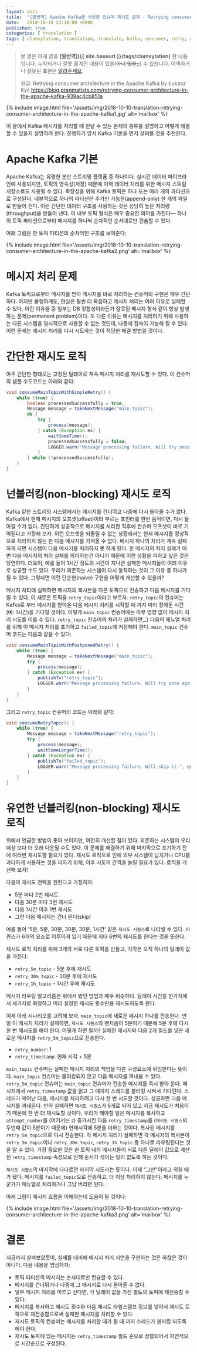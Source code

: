 ```yaml
---
layout: post
title:  "[발번역] Apache Kafka를 사용한 컨슈머 재시도 설계 - Retrying consumer architecture in the Apache Kafka"
date:   2018-10-10 23:18:00 +0900
published: true
categories: [ translation ]
tags: [ clumsylation, translation, translate, kafka, consumer, retry, architecture, consume, queue, message processing, message queue ]
---
```


> 본 글은 아래 글을 **[발번역]({{ site.baseurl }}/tags/clumsylation)** 한 내용입니다. 누락되거나 잘못 옮겨진 내용이 있을(~~아니 많을;;~~) 수 있습니다. 어색하거나 잘못된 표현은 <a href="{{ site.baseurl }}/about">알려주세요</a>.
>
> 원글: Retrying consumer architecture in the Apache Kafka by Łukasz Kyć
> <https://blog.pragmatists.com/retrying-consumer-architecture-in-the-apache-kafka-939ac4cb851a>

{% include image.html file='/assets/img/2018-10-10-translation-retrying-consumer-architecture-in-the-apache-kafka1.jpg' alt='mailbox' %}

이 글에서 Kafka 메시지를 처리할 때 만날 수 있는 문제의 종류를 설명하고 어떻게 해결할 수 있을지 설명하려 한다. 진행하기 앞서 Kafka 기본을 먼저 살펴볼 것을 추천한다.


# Apache Kafka 기본

Apache Kafka는 유명한 분산 스트리밍 플랫폼 중 하나이다. 실시간 데이터 파이프라인에 사용되지만, 토픽의 영속성(저장) 때문에 이력 데이터 처리를 위한 메시지 스트림 저장소로도 사용될 수 있다. 확장성을 위해 Kafka 토픽은 하나 또는 여러 개의 파티션으로 구성된다. 내부적으로 하나의 파티션은 추가만 가능한(append-only) 한 개의 파일로 만들어 진다. 이런 간단한 데이터 구조를 사용하는 것은 상당히 높은 처리량(throughput)을 만들어 낸다. 이 내부 토픽 형식은 매우 중요한 의미를 가진다— 하나의 토픽 파티션으로부터 메시지를 하나씩 순차적인 순서대로만 컨슘할 수 있다.

아래 그림은 한 토픽 파티션의 순차적인 구조를 보여준다:

{% include image.html file='/assets/img/2018-10-10-translation-retrying-consumer-architecture-in-the-apache-kafka2.png' alt='mailbox' %}


# 메시지 처리 문제

Kafka 토픽으로부터 메시지를 받아 메시지를 바로 처리하는 컨슈머의 구현은 매우 간단하다. 하지만 불행하게도, 현실은 훨씬 더 복잡하고 메시지 처리는 여러 이유로 실패할 수 있다. 이런 이유들 중 일부는 DB 정합성이라든가 잘못된 메시지 형식 같이 항상 발생하는 문제(permanent problem)이다. 또 다른 이유는 메시지를 처리하기 위해 사용하는 다른 시스템을 일시적으로 사용할 수 없는 것인데, 나중에 접속이 가능해 질 수 있다. 이런 문제는 메시지 처리를 다시 시도하는 것이 적당한 해결 방법일 것이다.


# 간단한 재시도 로직

아주 간단한 형태로는 고정된 딜레이로 계속 메시지 처리를 재시도할 수 있다. 이 컨슈머의 샘플 수도코드는 아래와 같다:

```java
void consumeMainTopicWithSimpleRetry() {
    while (true) {
        boolean processedSuccessfully = true;
        Message message = takeNextMessage("main_topic");
        do {
            try {
                process(message);
            } catch (Exception ex) {
                waitSomeTime();
                processedSuccessfully = false;
                LOGGER.warn("Message processing failure. Will try once again.", ex);
            }
        } while (!processedSuccessfully);
    }
}
```


# 넌블러킹(non-blocking) 재시도 로직

Kafka 같은 스트리밍 시스템에서는 메시지를 건너뛰고 나중에 다시 돌아올 수가 없다. Kafka에서 현재 메시지의 오프셋(offset)이라 부르는 포인터를 한번 움직이면, 다시 돌아갈 수가 없다. 간단하게 성공적으로 메시지를 처리한 직후에 컨슈머 오프셋이 바로 기억된다고 가정해 보자. 이런 오프셋을 되돌릴 수 없는 상황에서는 현재 메시지를 정상적으로 처리하지 않는 한 다음 메시지를 가져올 수 없다. 메시지 하나의 처리가 계속 실패하게 되면 시스템이 다음 메시지를 처리하지 못 하게 된다. 한 메시지의 처리 실패가 매번 다음 메시지의 처리 실패를 의미하는건 아니기 때문에 이런 상황을 피하고 싶은 것은 당연하다. 더욱이, 예를 들어 1시간 정도의 시간이 지나면 실패한 메시지들이 여러 이유로 성공할 수도 있다. 우리가 의존하는 시스템이 다시 동작하는 것이 그 이유 중 하나가 될 수 있다. 그렇다면 이런 단순한(naive) 구현을 어떻게 개선할 수 있을까?

메시지 처리에 실패하면 메시지의 복사본을 다른 토픽으로 전송하고 다음 메시지를 기다릴 수 있다. 이 새로운 토픽을 `retry_topic`이라고 부르자. `retry_topic`의 컨슈머는 Kafka로 부터 메시지를 받아온 다음 메시지 처리를 시작할 때 까지 미리 정해둔 시간(예: 1시간)을 기다릴 것이다. 이렇게 `main_topic` 컨슈머에는 아무 영향 없이 메시지 처리 시도를 미룰 수 있다. `retry_topic` 컨슈머의 처리가 실패하면,그 다음의 매뉴얼 처리를 위해 이 메시지 처리를 포기하고 `failed_topic`에 저장해야 한다. `main_topic` 컨슈머 코드는 다음과 같을 수 있다:

```java
void consumeMainTopicWithPostponedRetry() {
    while (true) {
        Message message = takeNextMessage("main_topic");
        try {
            process(message);
        } catch (Exception ex) {
            publishTo("retry_topic");
            LOGGER.warn("Message processing failure. Will try once again in the future.", ex);
        }
    }
}
```

그리고 `retry_topic` 컨슈머의 코드는 아래와 같다:

```java
void consumeRetryTopic() {
    while (true) {
        Message message = takeNextMessage("retry_topic");
        try {
            process(message);
            waitSomeLongerTime();
        } catch (Exception ex) {
            publishTo("failed_topic");
            LOGGER.warn("Message processing failure. Will skip it.", ex);
        }
    }
}
```


# 유연한 넌블러킹(non-blocking) 재시도 로직

위에서 언급한 방법이 좋아 보이지만, 여전히 개선할 점이 있다. 의존하는 시스템이 우리 예상 보다 더 오래 다운될 수도 있다. 이 문제를 해결하기 위해 마지막으로 포기하기 전에 여러번 재시도할 필요가 있다. 재시도 로직으로 인해 외부 시스템이 넘치거나 CPU를 과다하게 사용하는 것을 피하기 위해, 이후 시도의 간격을 늘릴 필요가 있다. 로직을 개선해 보자!

다음의 재시도 전략을 원한다고 가정하자:

- 5분 마다 2번 재시도
- 다음 30분 마다 3번 재시도
- 다음 1시간 이후 1번 재시도
- 그런 다음 메시지는 건너 뛴다(skip)

예를 들어 '5분, 5분, 30분, 30분, 30분, 1시간' 같은 `재시도 시퀀스`로 나타낼 수 있다. 시퀀스가 6개의 요소로 이루어져 있기 때문에 최대 6번의 재시도를 한다는 것을 뜻한다.

재시도 로직 처리를 위해 3개의 서로 다른 토픽을 만들고, 각각은 오직 하나의 딜레이 값을 가진다:

- `retry_5m_topic` - 5분 후에 재시도
- `retry_30m_topic` - 30분 후에 재시도
- `retry_1h_topic` - 1시간 후에 재시도

메시지 라우팅 알고리즘은 위에서 봤던 방법과 매우 비슷하다. 딜레이 시간을 한가지에서 세가지로 확장하고 미리 설정한 재시도 횟수만큼 재시도하도록 한다.

이제 아래 시나리오를 고려해 보자. `main_topic`에 새로운 메시지 하나를 전송한다. 만일 이 메시지 처리가 실패하면, `재시도 시퀀스`의 맨처음이 5분이기 때문에 5분 후에 다시 한 번 재시도를 해야 한다. 어떻게 하면 될까? 실패한 메시지와 다음 2개 필드를 넣은 새로운 메시지를 `retry_5m_topic`으로 전송한다.

- `retry_number`: 1
- `retry_timestamp`: 현재 시각 + 5분

`main_topic` 컨슈머는 실패한 메시지 처리의 책임을 다른 구성요소에 위임한다는 뜻이다. `main_topic` 컨슈머는 블러킹되지 않고 다음 메시지를 꺼내올 수 있다. `retry_5m_topic` 컨슈머는 `main_topic` 컨슈머가 전송한 메시지를 즉시 받아 온다. 메시지에서 `retry_timestamp` 값을 읽고 그 때까지 스레드를 블러킹 시켜서 기다린다. 스레드가 깨어난 다음, 메시지를 처리하려고 다시 한 번 시도할 것이다. 성공하면 다음 메시지를 꺼내온다. 만약 실패하면 `재시도 시퀀스`가 6개로 되어 있고 지금 재시도가 처음이기 때문에 한 번 더 재시도할 것이다. 우리가 해야할 일은 메시지를 복사하고 `attempt_number`를 (여기서는 `2`) 증가시킨 다음 `retry_timestamp`를 (`재시도 시퀀스`의 두번째 값이 5분이기 때문에) 현재시각에 5분을 더하는 것이다. 복사된 메시지를 `retry_5m_topic`으로 다시 전송한다. 각 메시지 처리가 실패하면 각 메시지의 복사본이 `retry_5m_topic`이나 `retry_30m_topic`, `retry_1h_topic` 중 하나로 라우팅된다는 것을 알 수 있다. 가장 중요한 것은 한 토픽 내의 메시지들이 서로 다른 딜레이 값으로 계산된 `retry_timestamp` 속성으로 인해 순서가 섞이는 일이 없도록 하는 것이다.

`재시도 시퀀스`의 마지막에 다다르면 마지막 시도라는 뜻이다. 이제 “그만"이라고 외칠 때가 됐다. 메시지를 `failed_topic`으로 전송하고, 더 이상 처리하지 않는다. 메시지를 누군가가 매뉴얼로 처리하거나 그냥 버리면 된다.

아래 그림이 메시지 흐름을 이해하는데 도움이 될 것이다:

{% include image.html file='/assets/img/2018-10-10-translation-retrying-consumer-architecture-in-the-apache-kafka3.png' alt='mailbox' %}


# 결론

지금까지 살펴보았듯이, 실패를 대비해 메시지 처리 지연을 구현하는 것은 하찮은 것이 아니다. 다음 내용을 명심하자:

- 토픽 파티션의 메시지는 순서대로만 컨슘할 수 있다.
- 메시지를 건너뛰거나 나중에 그 메시지로 다시 돌아올 수 없다.
- 일부 메시지 처리를 미루고 싶다면, 각 딜레이 값을 가진 별도의 토픽에 재전송할 수 있다.
- 메시지를 복사하고 재시도 횟수와 다음 재시도 타임스탬프 정보를 넣어서 재시도 토픽으로 재전송함으로써 실패한 메시지를 처리할 수 있다.
- 재시도 토픽의 컨슈머는 메시지를 처리할 때가 될 때 까지 스레드가 블러킹 되도록 해야 한다.
- 재시도 토픽에 있는 메시지는 `retry_timestamp` 필드 순으로 정렬되어서 자연적으로 시간순으로 구성된다.
